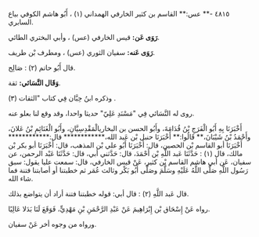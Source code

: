 ٤٨١٥ -** عس:** القاسم بن كثير الخارفي الهمداني (١) ، أَبُو هاشم الكوفي بياع السابري.

**رَوَى عَن:** قيس الخارفي (عس) ، وأبي البختري الطائي.

**رَوَى عَنه:** سفيان الثوري (عس) ، ومطرف بْن طريف.

قال أَبُو حاتم (٢) : صَالِح.

**وَقَال النَّسَائي:** ثقة.

وذكره ابنُ حِبَّان فِي كتاب "الثقات (٣) .

روى له النَّسَائي فِي "مَسْنَدِ عَلِيّ" حديثا واحدا، وقد وقع لنا بعلو عنه.

أَخْبَرَنَا بِهِ أَبُو الْفَرَجِ بْنُ قُدَامَةَ، وأَبُو الحسن بن البخاريالْمَقْدِسِيَّانِ، وأَبُو الْغَنَائِمِ بْنُ عَلانَ، وأَحْمَدُ بْنُ شَيْبَانَ،** قَالُوا:** أَخْبَرَنَا حنبل بْن عَبد الله،************ قال:************ أَخْبَرَنَا أبو القاسم بْن الحصين، قال: أَخْبَرَنَا أَبُو علي بْن المذهب، قال: أَخْبَرَنَا أبو بكر بْن مالك، قال (١) : حَدَّثَنَا عَبد اللَّهِ بْن أَحْمَدَ، قال: حَدَّثني أبي، قال: حَدَّثَنَا عَبْد الرحمن، عن سفيان، عَن أبي هاشم القاسم بْن كثير، عَنْ قيس الخارفي، قال: سمعت عليا يقول: سبق رَسُول اللَّهِ صَلَّى اللَّهُ عَلَيْهِ وسَلَّمَ وصَلَّى أَبُو بَكْر وثالث عُمَر ثم خطبتنا أو أصابتنا فتنة فما شاء الله.

قال عَبد اللَّهِ (٢) : قال أبي: قوله خطبتنا فتنة أراد أن يتواضع بذلك.

رواه عَنْ إِسْحَاق بْن إِبْرَاهِيمَ عَنْ عَبْدِ الرَّحْمَنِ بْنِ مَهْدِيٍّ، فَوَقَعَ لَنَا بَدَلا عَالِيًا.

ورواه من وجوه أخر عَنْ سفيان.